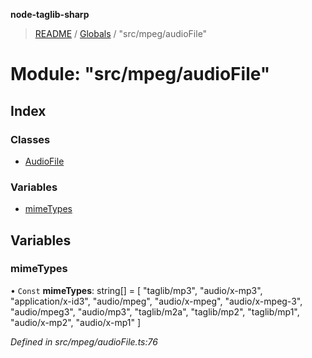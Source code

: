 **node-taglib-sharp**

> [README](../README.md) / [Globals](../globals.md) / "src/mpeg/audioFile"

# Module: "src/mpeg/audioFile"

## Index

### Classes

* [AudioFile](../classes/_src_mpeg_audiofile_.audiofile.md)

### Variables

* [mimeTypes](_src_mpeg_audiofile_.md#mimetypes)

## Variables

### mimeTypes

• `Const` **mimeTypes**: string[] = [ "taglib/mp3", "audio/x-mp3", "application/x-id3", "audio/mpeg", "audio/x-mpeg", "audio/x-mpeg-3", "audio/mpeg3", "audio/mp3", "taglib/m2a", "taglib/mp2", "taglib/mp1", "audio/x-mp2", "audio/x-mp1" ]

*Defined in src/mpeg/audioFile.ts:76*
